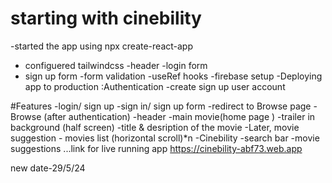 # starting with cinebility 
-started the app using npx create-react-app 
- configuered tailwindcss 
-header
-login form
 - sign up form 
-form validation
-useRef hooks
-firebase setup
-Deploying app to production
:Authentication
-create sign up user account


#Features
-login/ sign up 
    -sign in/ sign up form
    -redirect to Browse page
-Browse (after authentication)
    -header
    -main movie(home page )
        -trailer in background (half screen)
    -title & desription of the movie
    -Later, movie suggestion
        - movies list (horizontal scroll)*n
-Cinebility
    -search bar
    -movie suggestions 
...link for live running app
https://cinebility-abf73.web.app

new date-29/5/24